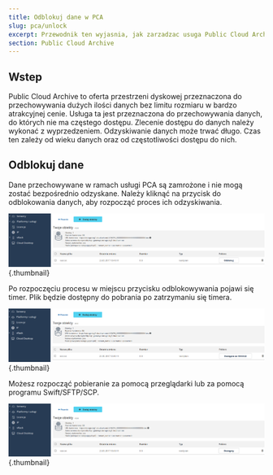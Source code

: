 ```yaml
---
title: Odblokuj dane w PCA
slug: pca/unlock
excerpt: Przewodnik ten wyjasnia, jak zarzadzac usuga Public Cloud Archive.
section: Public Cloud Archive
---
```



## Wstep
Public Cloud Archive to oferta przestrzeni dyskowej przeznaczona do przechowywania dużych ilości danych bez limitu rozmiaru w bardzo atrakcyjnej cenie. Usługa ta jest przeznaczona do przechowywania danych, do których nie ma częstego dostępu. Zlecenie dostępu do danych należy wykonać z wyprzedzeniem. Odzyskiwanie danych może trwać długo. Czas ten zależy od wieku danych oraz od częstotliwości dostępu do nich.


## Odblokuj dane
Dane przechowywane w ramach usługi PCA są zamrożone i nie mogą zostać bezpośrednio odzyskane. Należy kliknąć na przycisk do odblokowania danych, aby rozpocząć proces ich odzyskiwania.


![public-cloud](images/PCARECUP_PL.png){.thumbnail}

Po rozpoczęciu procesu w miejscu przycisku odblokowywania pojawi się timer. Plik będzie dostępny do pobrania po zatrzymaniu się timera.


![public-cloud](images/PCARECUP2_PL.png){.thumbnail}

Możesz rozpocząć pobieranie za pomocą przeglądarki lub za pomocą programu Swift/SFTP/SCP.


![public-cloud](images/PCARECUP3_PL.png){.thumbnail}